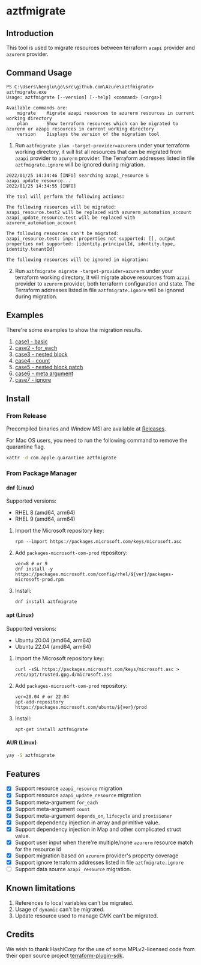 # aztfmigrate

## Introduction
This tool is used to migrate resources between terraform `azapi` provider and `azurerm` provider.


## Command Usage
```
PS C:\Users\henglu\go\src\github.com\Azure\aztfmigrate> aztfmigrate.exe            
Usage: aztfmigrate [--version] [--help] <command> [<args>]

Available commands are:
    migrate    Migrate azapi resources to azurerm resources in current working directory
    plan       Show terraform resources which can be migrated to azurerm or azapi resources in current working directory
    version    Displays the version of the migration tool
```

1. Run `aztfmigrate plan -target-provider=azurerm` under your terraform working directory, 
   it will list all resources that can be migrated from `azapi` provider to `azurerm` provider.
   The Terraform addresses listed in file `aztfmigrate.ignore` will be ignored during migration.
```
2022/01/25 14:34:46 [INFO] searching azapi_resource & azapi_update_resource...
2022/01/25 14:34:55 [INFO]

The tool will perform the following actions:

The following resources will be migrated:
azapi_resource.test2 will be replaced with azurerm_automation_account
azapi_update_resource.test will be replaced with azurerm_automation_account

The following resources can't be migrated:
azapi_resource.test: input properties not supported: [], output properties not supported: [identity.principalId, identity.type, identity.tenantId]

The following resources will be ignored in migration:
   ```
2. Run `aztfmigrate migrate -target-provider=azurerm` under your terraform working directory, 
   it will migrate above resources from `azapi` provider to `azurerm` provider, 
   both terraform configuration and state.
   The Terraform addresses listed in file `aztfmigrate.ignore` will be ignored during migration.
   
## Examples
There're some examples to show the migration results.
1. [case1 - basic](https://github.com/Azure/aztfmigrate/tree/master/examples/case1%20-%20basic)
2. [case2 - for_each](https://github.com/Azure/aztfmigrate/tree/master/examples/case2%20-%20for_each)
3. [case3 - nested block](https://github.com/Azure/aztfmigrate/tree/master/examples/case3%20-%20nested%20block)
4. [case4 - count](https://github.com/Azure/aztfmigrate/tree/master/examples/case4%20-%20count)
5. [case5 - nested block patch](https://github.com/Azure/aztfmigrate/tree/master/examples/case5%20-%20nested%20block%20patch)
6. [case6 - meta argument](https://github.com/Azure/aztfmigrate/tree/master/examples/case6%20-%20meta%20arguments)
7. [case7 - ignore](https://github.com/Azure/aztfmigrate/tree/master/examples/case7%20-%20ignore)


## Install

### From Release

Precompiled binaries and Window MSI are available at [Releases](https://github.com/Azure/aztfmigrate/releases).

For Mac OS users, you need to run the following command to remove the quarantine flag.
```bash
xattr -d com.apple.quarantine aztfmigrate 
```

### From Package Manager

#### dnf (Linux)

Supported versions:

- RHEL 8 (amd64, arm64)
- RHEL 9 (amd64, arm64)

1. Import the Microsoft repository key:

    ```
    rpm --import https://packages.microsoft.com/keys/microsoft.asc
    ```

2. Add `packages-microsoft-com-prod` repository:

    ```
    ver=8 # or 9
    dnf install -y https://packages.microsoft.com/config/rhel/${ver}/packages-microsoft-prod.rpm
    ```

3. Install:

    ```
    dnf install aztfmigrate
    ```

#### apt (Linux)

Supported versions:

- Ubuntu 20.04 (amd64, arm64)
- Ubuntu 22.04 (amd64, arm64)

1. Import the Microsoft repository key:

    ```
    curl -sSL https://packages.microsoft.com/keys/microsoft.asc > /etc/apt/trusted.gpg.d/microsoft.asc
    ```

2. Add `packages-microsoft-com-prod` repository:

    ```
    ver=20.04 # or 22.04
    apt-add-repository https://packages.microsoft.com/ubuntu/${ver}/prod
    ```

3. Install:

    ```
    apt-get install aztfmigrate
    ```

#### AUR (Linux)

```bash
yay -S aztfmigrate
```
   
## Features
- [x] Support resource `azapi_resource` migration
- [x] Support resource `azapi_update_resource` migration
- [x] Support meta-argument `for_each`
- [x] Support meta-argument `count`
- [x] Support meta-argument `depends_on`, `lifecycle` and `provisioner`
- [x] Support dependency injection in array and primitive value.
- [x] Support dependency injection in Map and other complicated struct value.
- [x] Support user input when there're multiple/none `azurerm` resource match for the resource id
- [x] Support migration based on `azurerm` provider's property coverage
- [x] Support ignore terraform addresses listed in file `aztfmigrate.ignore`
- [ ] Support data source `azapi_resource` migration.

## Known limitations
1. References to local variables can't be migrated.
2. Usage of `dynamic` can't be migrated.
3. Update resource used to manage CMK can't be migrated.

## Credits

We wish to thank HashiCorp for the use of some MPLv2-licensed code from their open source project [terraform-plugin-sdk](https://github.com/hashicorp/terraform-plugin-sdk).

